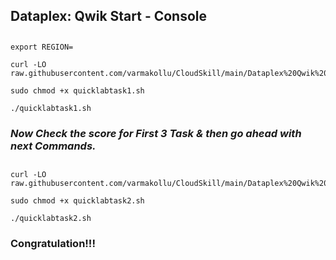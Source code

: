 ## Dataplex: Qwik Start - Console

##

```
export REGION=
```


```
curl -LO raw.githubusercontent.com/varmakollu/CloudSkill/main/Dataplex%20Qwik%20Start%20Console/quicklabtask1.sh

sudo chmod +x quicklabtask1.sh

./quicklabtask1.sh
```
### ***Now Check the score for First 3 Task  & then go ahead with next Commands.***

##



```
curl -LO raw.githubusercontent.com/varmakollu/CloudSkill/main/Dataplex%20Qwik%20Start%20Console/quicklabtask2.sh

sudo chmod +x quicklabtask2.sh

./quicklabtask2.sh
```

### Congratulation!!!
